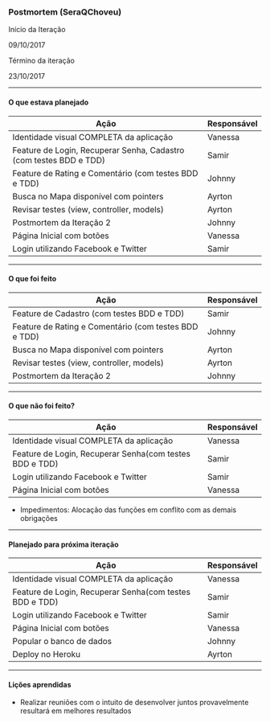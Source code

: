 ### Postmortem (SeraQChoveu)

 

Início da Iteração

09/10/2017
 

Término da iteração

23/10/2017

-------------------------
#### O que estava planejado

| **Ação** | **Responsável** |
| --- | --- |
| Identidade visual COMPLETA da aplicação | Vanessa |
| Feature de Login, Recuperar Senha, Cadastro (com testes BDD e TDD) | Samir |
| Feature de Rating e Comentário (com testes BDD e TDD) | Johnny |
| Busca no Mapa disponível com pointers | Ayrton |
| Revisar testes (view, controller, models) | Ayrton |
| Postmortem da Iteração 2 | Johnny |
| Página Inicial com botões | Vanessa |
| Login utilizando Facebook e Twitter | Samir |
-------------------------
#### O que foi feito

| **Ação** | **Responsável** |
| --- | --- |
| Feature de Cadastro (com testes BDD e TDD) | Samir |
| Feature de Rating e Comentário (com testes BDD e TDD) | Johnny |
| Busca no Mapa disponível com pointers | Ayrton |
| Revisar testes (view, controller, models) | Ayrton |
| Postmortem da Iteração 2 | Johnny |

-------------------------
#### O que não foi feito?

| **Ação** | **Responsável** |
| --- | --- |
| Identidade visual COMPLETA da aplicação | Vanessa |
| Feature de Login, Recuperar Senha(com testes BDD e TDD) | Samir |
| Login utilizando Facebook e Twitter | Samir |
| Página Inicial com botões | Vanessa |
- Impedimentos: Alocação das funções em conflito com as demais obrigações
-------------------------
#### Planejado para próxima iteração

| **Ação** | **Responsável** |
| --- | --- |
| Identidade visual COMPLETA da aplicação | Vanessa |
| Feature de Login, Recuperar Senha(com testes BDD e TDD) | Samir |
| Login utilizando Facebook e Twitter | Samir |
| Página Inicial com botões | Vanessa |
| Popular o banco de dados | Johnny |
| Deploy no Heroku | Ayrton |
-------------------------
#### Lições aprendidas

- Realizar reuniões com o intuito de desenvolver juntos provavelmente resultará em melhores resultados 
  
  
  
  
  
  

